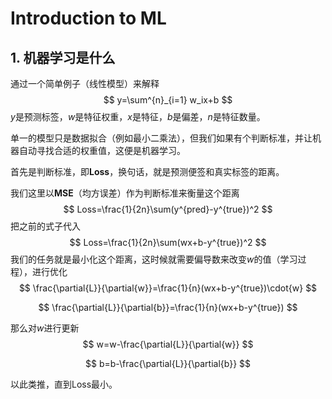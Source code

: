 # Introduction to ML
##  1. 机器学习是什么

通过一个简单例子（线性模型）来解释
$$
y=\sum^{n}_{i=1} w_ix+b
$$
$y$是预测标签，$w$是特征权重，$x$是特征，$b$是偏差，$n$是特征数量。

单一的模型只是数据拟合（例如最小二乘法），但我们如果有个判断标准，并让机器自动寻找合适的权重值，这便是机器学习。



首先是判断标准，即**Loss**，换句话，就是预测便签和真实标签的距离。

我们这里以**MSE**（均方误差）作为判断标准来衡量这个距离
$$
Loss=\frac{1}{2n}\sum(y^{pred}-y^{true})^2
$$
把之前的式子代入
$$
Loss=\frac{1}{2n}\sum(wx+b-y^{true})^2
$$
我们的任务就是最小化这个距离，这时候就需要偏导数来改变$w$的值（学习过程），进行优化
$$
\frac{\partial{L}}{\partial{w}}=\frac{1}{n}(wx+b-y^{true})\cdot{w}
$$

$$
\frac{\partial{L}}{\partial{b}}=\frac{1}{n}(wx+b-y^{true})
$$

那么对$w$进行更新
$$
w=w-\frac{\partial{L}}{\partial{w}}
$$

$$
b=b-\frac{\partial{L}}{\partial{b}}
$$

以此类推，直到Loss最小。

